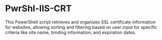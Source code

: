 # PwrShl-IIS-CRT
This PowerShell script retrieves and organizes SSL certificate information for websites, allowing sorting and filtering based on user input for specific criteria like site name, binding information, and expiration dates.
